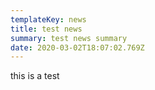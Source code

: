 ```yaml
---
templateKey: news
title: test news
summary: test news summary
date: 2020-03-02T18:07:02.769Z
---
```

this is a test
